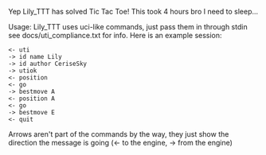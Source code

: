 Yep Lily_TTT has solved Tic Tac Toe! This took 4 hours bro I need to sleep...

Usage:
Lily_TTT uses uci-like commands, just pass them in through stdin
see docs/uti_compliance.txt for info. Here is an example session:
```
<- uti
-> id name Lily
-> id author CeriseSky
-> utiok
<- position
<- go
-> bestmove A
<- position A
<- go
-> bestmove E
<- quit
```
Arrows aren't part of the commands by the way, they just show the direction
the message is going (<- to the engine, -> from the engine)
